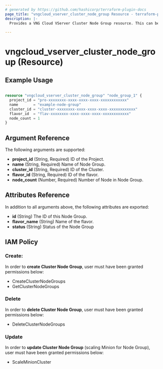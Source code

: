 ```yaml
---
# generated by https://github.com/hashicorp/terraform-plugin-docs
page_title: "vngcloud_vserver_cluster_node_group Resource - terraform-provider-vngcloud"
description: |-
  Provides a VNG Cloud VServer Cluster Node Group resource. This can be used to import, create, modify, and delete.
  
---
```


# vngcloud_vserver_cluster_node_group (Resource)



## Example Usage

```terraform

resource "vngcloud_vserver_cluster_node_group" "node_group_1" {
  project_id = "pro-xxxxxxxx-xxxx-xxxx-xxxx-xxxxxxxxxxxx"
  name       = "example-node-group"
  cluster_id = "cluster-xxxxxxxx-xxxx-xxxx-xxxx-xxxxxxxxxxxx"
  flavor_id  = "flav-xxxxxxxx-xxxx-xxxx-xxxx-xxxxxxxxxxxx"
  node_count = 1
}
```

## Argument Reference

The following arguments are supported:

- **project_id** (String, Required) ID of the Project.
- **name** (String, Required) Name of Node Group.
- **cluster_id** (String, Required) ID of the Cluster.
- **flavor_id** (String, Required) ID of the flavor.
- **node_count** (Number, Required) Number of Node in Node Group.
  
## Attributes Reference

In addition to all arguments above, the following attributes are exported:
- **id** (String) The ID of this Node Group.
- **flavor_name** (String) Name of the flavor.
- **status** (String) Status of the Node Group


## IAM Policy
### Create:
In order to **create Cluster Node Group**, user must have been granted permissions below:
- CreateClusterNodeGroups
- GetClusterNodeGroups

### Delete
In order to **delete Cluster Node Group**, user must have been granted permissions below:
- DeleteClusterNodeGroups

### Update
In order to **update Cluster Node Group** (scaling Minion for Node Group), user must have been granted permissions below:
- ScaleMinionCluster


